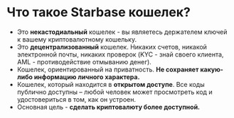 # Что такое Starbase кошелек?

- Это **некастодиальный** кошелек - вы являетесь держателем ключей к вашему криптовалютному кошельку.
- Это **децентрализованный** кошелек. Никаких счетов, никакой электронной почты, никаких проверок (KYC - знай своего клиента, AML - противодействие отмыванию денег).
- Кошелек, ориентированный на приватность. **Не сохраняет какую-либо информацию личного характера.**
- Кошелек, который находится в **открытом доступе**. Все коды публично доступны – любой человек может просмотреть код и удостовериться в том, как он устроен.
- Основная цель - **сделать криптовалюту более доступной.**